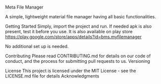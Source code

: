 Meta File Manager

A simple, lightweight material file manager having all basic functionalities.

Getting Started
Simply, import the project and run. If needed apk is also present, test it before you use.
It is also available on play store https://play.google.com/store/apps/details?id=bms.myfilemanager

No additional set up is needed.

Contributing
Please read CONTRIBUTING.md for details on our code of conduct, and the process for submitting pull requests to us.
Versioning

License
This project is licensed under the MIT License - see the LICENSE.md file for details
Acknowledgments
